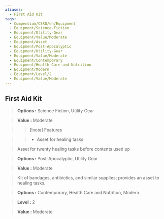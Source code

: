 ```yaml
---
aliases:
  - First Aid Kit
tags:
  - Compendium/CSRD/en/Equipment
  - Equipment/Science-Fiction
  - Equipment/Utility-Gear
  - Equipment/Value/Moderate
  - Equipment/Asset
  - Equipment/Post-Apocalyptic
  - Equipment/Utility-Gear
  - Equipment/Value/Moderate
  - Equipment/Contemporary
  - Equipment/Health-Care-and-Nutrition
  - Equipment/Modern
  - Equipment/Level/2
  - Equipment/Value/Moderate
---
```

  
    
## First Aid Kit    
    
>    
>     
>   
> **Options :** Science Fiction, Utility Gear    
> **Value :** Moderate    
>>[!note] Features    
>> - Asset for healing tasks    
    
>Asset for twenty healing tasks before contents used up    
> **Options :** Post-Apocalyptic, Utility Gear    
> **Value :** Moderate    
    
>Kit of bandages, antibiotics, and similar supplies; provides an asset to healing tasks.    
> **Options :** Contemporary, Health Care and Nutrition, Modern    
> **Level :** 2    
> **Value :** Moderate